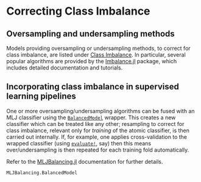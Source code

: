 # Correcting Class Imbalance

## Oversampling and undersampling methods

Models providing oversampling or undersampling methods, to correct for class imbalance,
are listed under [Class Imbalance](@ref). In particular, several popular algorithms are
provided by the [Imbalance.jl]() package, which includes detailed documentation and
tutorials.

## Incorporating class imbalance in supervised learning pipelines

One or more oversampling/undersampling algorithms can be fused with an MLJ classifier
using the [`BalancedModel`](@ref) wrapper. This creates a new classifier which can be
treated like any other; resampling to correct for class imbalance, relevant only for
*training* of the atomic classifier, is then carried out internally. If, for example, one
applies cross-validation to the wrapped classifier (using [`evaluate!`](@ref), say) then
this means over/undersampling is then repeated for each training fold automatically.

Refer to the
[MLJBalancing.jl](https://juliaai.github.io/Imbalance.jl/dev/algorithms/mlj_balancing/)
documentation for further details.

```@docs
MLJBalancing.BalancedModel
```
